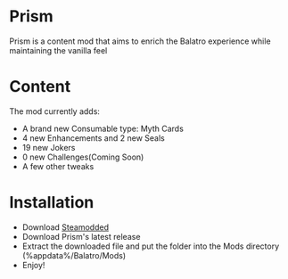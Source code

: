 # Prism

Prism is a content mod that aims to enrich the Balatro experience while maintaining the vanilla feel

# Content

The mod currently adds:
- A brand new Consumable type: Myth Cards
- 4 new Enhancements and 2 new Seals
- 19 new Jokers
- 0 new Challenges(Coming Soon)
- A few other tweaks

# Installation
- Download [Steamodded](https://github.com/Steamopollys/Steamodded)
- Download Prism's latest release
- Extract the downloaded file and put the folder into the Mods directory (%appdata%/Balatro/Mods)
- Enjoy!
